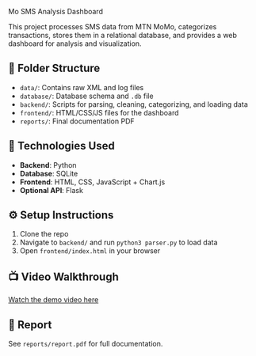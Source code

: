 Mo SMS Analysis Dashboard

This project processes SMS data from MTN MoMo, categorizes transactions, stores them in a relational database, and provides a web dashboard for analysis and visualization.

## 📁 Folder Structure

- `data/`: Contains raw XML and log files
- `database/`: Database schema and `.db` file
- `backend/`: Scripts for parsing, cleaning, categorizing, and loading data
- `frontend/`: HTML/CSS/JS files for the dashboard
- `reports/`: Final documentation PDF

## 🧪 Technologies Used

- **Backend**: Python
- **Database**: SQLite
- **Frontend**: HTML, CSS, JavaScript + Chart.js
- **Optional API**: Flask

## ⚙️ Setup Instructions

1. Clone the repo
2. Navigate to `backend/` and run `python3 parser.py` to load data
3. Open `frontend/index.html` in your browser

## 📺 Video Walkthrough

[Watch the demo video here](video_walkthrough.mp4)

## 📄 Report

See `reports/report.pdf` for full documentation.
